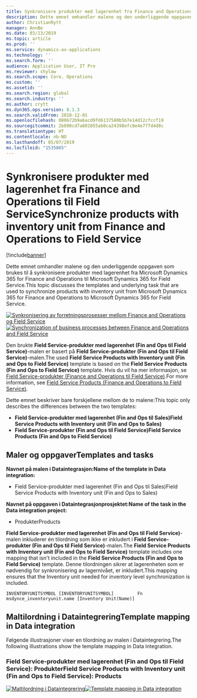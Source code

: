 ```yaml
---
title: Synkronisere produkter med lagerenhet fra Finance and Operations til Field Service
description: Dette emnet omhandler malene og den underliggende oppgaven som brukes til å synkronisere produkter med lagerenhet fra Microsoft Dynamics 365 for Finance and Operations til Microsoft Dynamics 365 for Field Service.
author: ChristianRytt
manager: AnnBe
ms.date: 03/13/2019
ms.topic: article
ms.prod: ''
ms.service: dynamics-ax-applications
ms.technology: ''
ms.search.form: ''
audience: Application User, IT Pro
ms.reviewer: shylaw
ms.search.scope: Core, Operations
ms.custom: ''
ms.assetid: ''
ms.search.region: global
ms.search.industry: ''
ms.author: crytt
ms.dyn365.ops.version: 8.1.3
ms.search.validFrom: 2018-12-01
ms.openlocfilehash: 080672b9a6acd9fd6137580b5b7e14d12cfccf19
ms.sourcegitcommit: 2b890cd7a801055ab0ca24398efc8e4e777d4d8c
ms.translationtype: HT
ms.contentlocale: nb-NO
ms.lasthandoff: 05/07/2019
ms.locfileid: "1535865"
---
```

# <a name="synchronize-products-with-inventory-unit-from-finance-and-operations-to-field-service"></a><span data-ttu-id="b7f14-103">Synkronisere produkter med lagerenhet fra Finance and Operations til Field Service</span><span class="sxs-lookup"><span data-stu-id="b7f14-103">Synchronize products with inventory unit from Finance and Operations to Field Service</span></span>

[!include[banner](../includes/banner.md)]

<span data-ttu-id="b7f14-104">Dette emnet omhandler malene og den underliggende oppgaven som brukes til å synkronisere produkter med lagerenhet fra Microsoft Dynamics 365 for Finance and Operations til Microsoft Dynamics 365 for Field Service.</span><span class="sxs-lookup"><span data-stu-id="b7f14-104">This topic discusses the templates and underlying task that are used to synchronize products with inventory unit from Microsoft Dynamics 365 for Finance and Operations to Microsoft Dynamics 365 for Field Service.</span></span>

<span data-ttu-id="b7f14-105">[![Synkronisering av forretningsprosesser mellom Finance and Operations og Field Service](./media/FSProductsOW.png)](./media/FSProductsOW.png)</span><span class="sxs-lookup"><span data-stu-id="b7f14-105">[![Synchronization of business processes between Finance and Operations and Field Service](./media/FSProductsOW.png)](./media/FSProductsOW.png)</span></span>

<span data-ttu-id="b7f14-106">Den brukte **Field Service-produkter med lagerenhet (Fin and Ops til Field Service)**-malen er basert på **Field Service-produkter (Fin and Ops til Field Service)**-malen.</span><span class="sxs-lookup"><span data-stu-id="b7f14-106">The used **Field Service Products with Inventory unit (Fin and Ops to Field Service)** template is based on the **Field Service Products (Fin and Ops to Field Service)** template.</span></span> <span data-ttu-id="b7f14-107">Hvis du vil ha mer informasjon, se [Field Service-produkter (Finance and Operations til Field Service)](field-service-product.md).</span><span class="sxs-lookup"><span data-stu-id="b7f14-107">For more information, see [Field Service Products (Finance and Operations to Field Service)](field-service-product.md).</span></span>

<span data-ttu-id="b7f14-108">Dette emnet beskriver bare forskjellene mellom de to malene:</span><span class="sxs-lookup"><span data-stu-id="b7f14-108">This topic only describes the differences between the two templates:</span></span> 
- <span data-ttu-id="b7f14-109">**Field Service-produkter med lagerenhet (Fin and Ops til Sales)**</span><span class="sxs-lookup"><span data-stu-id="b7f14-109">**Field Service Products with Inventory unit (Fin and Ops to Sales)**</span></span>
- <span data-ttu-id="b7f14-110">**Field Service-produkter (Fin and Ops til Field Service)**</span><span class="sxs-lookup"><span data-stu-id="b7f14-110">**Field Service Products (Fin and Ops to Field Service)**</span></span> 

## <a name="templates-and-tasks"></a><span data-ttu-id="b7f14-111">Maler og oppgaver</span><span class="sxs-lookup"><span data-stu-id="b7f14-111">Templates and tasks</span></span>

<span data-ttu-id="b7f14-112">**Navnet på malen i Dataintegrasjon:**</span><span class="sxs-lookup"><span data-stu-id="b7f14-112">**Name of the template in Data integration:**</span></span>

- <span data-ttu-id="b7f14-113">Field Service-produkter med lagerenhet (Fin and Ops til Sales)</span><span class="sxs-lookup"><span data-stu-id="b7f14-113">Field Service Products with Inventory unit (Fin and Ops to Sales)</span></span>

<span data-ttu-id="b7f14-114">**Navnet på oppgaven i Dataintegrasjonprosjektet:**</span><span class="sxs-lookup"><span data-stu-id="b7f14-114">**Name of the task in the Data integration project:**</span></span>

- <span data-ttu-id="b7f14-115">Produkter</span><span class="sxs-lookup"><span data-stu-id="b7f14-115">Products</span></span>

<span data-ttu-id="b7f14-116">**Field Service-produkter med lagerenhet (Fin and Ops til Field Service)**-malen inkluderer én tilordning som ikke er inkludert i **Field Service-produkter (Fin and Ops til Field Service)**-malen.</span><span class="sxs-lookup"><span data-stu-id="b7f14-116">The **Field Service Products with Inventory unit (Fin and Ops to Field Service)** template includes one mapping that isn't included in the **Field Service Products (Fin and Ops to Field Service)** template.</span></span> <span data-ttu-id="b7f14-117">Denne tilordningen sikrer at lagerenheten som er nødvendig for synkronisering av lagernivået, er inkludert.</span><span class="sxs-lookup"><span data-stu-id="b7f14-117">This mapping ensures that the Inventory unit needed for inventory level synchronization is included.</span></span>

```
INVENTORYUNITSYMBOL [INVENTORYUNITSYMBOL]         Fn        msdynce_inventoryunit.name [Inventory Unit(Name)] 
```

## <a name="template-mapping-in-data-integration"></a><span data-ttu-id="b7f14-118">Maltilordning i Dataintegrering</span><span class="sxs-lookup"><span data-stu-id="b7f14-118">Template mapping in Data integration</span></span>

<span data-ttu-id="b7f14-119">Følgende illustrasjoner viser en tilordning av malen i Dataintegrering.</span><span class="sxs-lookup"><span data-stu-id="b7f14-119">The following illustrations show the template mapping in Data integration.</span></span>

### <a name="field-service-products-with-inventory-unit-fin-and-ops-to-field-service-products"></a><span data-ttu-id="b7f14-120">Field Service-produkter med lagerenhet (Fin and Ops til Field Service): Produkter</span><span class="sxs-lookup"><span data-stu-id="b7f14-120">Field Service Products with Inventory unit (Fin and Ops to Field Service): Products</span></span>

<span data-ttu-id="b7f14-121">[![Maltilordning i Dataintegrering](./media/FSProduct1.png)](./media/FSProduct1.png)</span><span class="sxs-lookup"><span data-stu-id="b7f14-121">[![Template mapping in Data integration](./media/FSProduct1.png)](./media/FSProduct1.png)</span></span>
